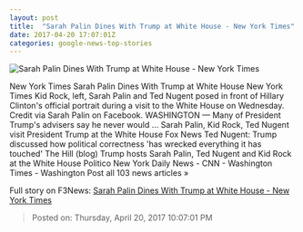 ```yaml
---
layout: post
title:  "Sarah Palin Dines With Trump at White House - New York Times"
date: 2017-04-20 17:07:01Z
categories: google-news-top-stories
---
```


![Sarah Palin Dines With Trump at White House - New York Times](https://static01.nyt.com/images/2017/04/21/us/21visitors/21visitors-facebookJumbo.jpg)

New York Times Sarah Palin Dines With Trump at White House New York Times Kid Rock, left, Sarah Palin and Ted Nugent posed in front of Hillary Clinton's official portrait during a visit to the White House on Wednesday. Credit via Sarah Palin on Facebook. WASHINGTON — Many of President Trump's advisers say he never would ... Sarah Palin, Kid Rock, Ted Nugent visit President Trump at the White House Fox News Ted Nugent: Trump discussed how political correctness 'has wrecked everything it has touched' The Hill (blog) Trump hosts Sarah Palin, Ted Nugent and Kid Rock at the White House Politico New York Daily News - CNN - Washington Times - Washington Post all 103 news articles »


Full story on F3News: [Sarah Palin Dines With Trump at White House - New York Times](http://www.f3nws.com/n/zMQbsH)

> Posted on: Thursday, April 20, 2017 10:07:01 PM
